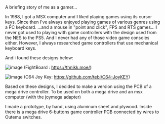 A briefing story of me as a gamer...

In 1988, I got a MSX computer and I liked playing games using its cursor keys.
Since then I've always enjoyed playing games of various genres using a PC keyboard. 
...and a mouse in "point and click", FPS and RTS games...
I never got used to playing with game controllers with the design used from the NES to the PS5.
And I never had any of those video game consoles either. 
However, I always researched game controllers that use mechanical keyboard keys.

And i found these designs below:

![image](photos/fightboard.png)
(FightBoard : https://thnikk.moe/)

![image](photos/C64joykey.png)
(C64 Joy Key: https://github.com/tebl/C64-JoyKEY)

Based on these designs, I decided to make a version using the PCB of a mega drive controller.
To be used on both a mega drive and an msx computer (with the joymega adapter)

I made a prototype, by hand, using aluminum sheet and plywood.
Inside there is a mega drive 6-buttons game controller PCB connected by wires to Outemu switches.







